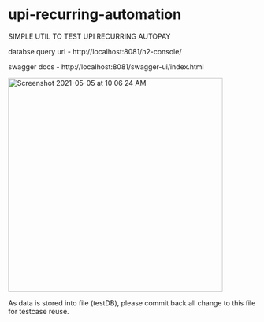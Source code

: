 # upi-recurring-automation


SIMPLE UTIL TO TEST UPI RECURRING AUTOPAY



databse query url - http://localhost:8081/h2-console/
  
swagger docs - http://localhost:8081/swagger-ui/index.html
  
  
<img width="435" alt="Screenshot 2021-05-05 at 10 06 24 AM" src="https://user-images.githubusercontent.com/78246948/117097564-a11ba380-ad89-11eb-9597-d0a1fb172231.png">
  
  
  As data is stored into file (testDB), please commit back all change to this file for testcase reuse.
